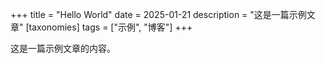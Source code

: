 +++
title = "Hello World"
date = 2025-01-21
description = "这是一篇示例文章"
[taxonomies]
tags = ["示例", "博客"]
+++

这是一篇示例文章的内容。 